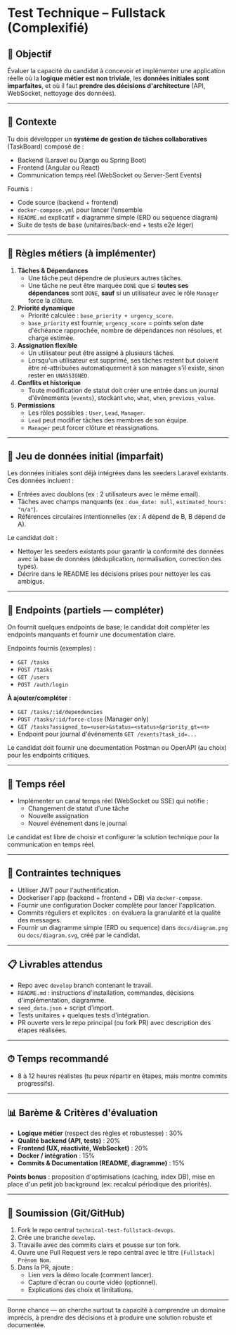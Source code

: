 # Test Technique – Fullstack (Complexifié)

## 🎯 Objectif
Évaluer la capacité du candidat à concevoir et implémenter une application réelle où la **logique métier est non triviale**, les **données initiales sont imparfaites**, et où il faut **prendre des décisions d'architecture** (API, WebSocket, nettoyage des données).

---

## 🚩 Contexte
Tu dois développer un **système de gestion de tâches collaboratives** (TaskBoard) composé de :
- Backend (Laravel ou Django ou Spring Boot)
- Frontend (Angular ou React)
- Communication temps réel (WebSocket ou Server-Sent Events)

Fournis :
- Code source (backend + frontend)
- `docker-compose.yml` pour lancer l'ensemble
- `README.md` explicatif + diagramme simple (ERD ou sequence diagram)
- Suite de tests de base (unitaires/back-end + tests e2e léger)

---

## 🧩 Règles métiers (à implémenter)
1. **Tâches & Dépendances**
   - Une tâche peut dépendre de plusieurs autres tâches.
   - Une tâche ne peut être marquée `DONE` que si **toutes ses dépendances** sont `DONE`, **sauf** si un utilisateur avec le rôle `Manager` force la clôture.
2. **Priorité dynamique**
   - Priorité calculée : `base_priority + urgency_score`.
   - `base_priority` est fournie; `urgency_score` = points selon date d'échéance rapprochée, nombre de dépendances non résolues, et charge estimée.
3. **Assignation flexible**
   - Un utilisateur peut être assigné à plusieurs tâches.
   - Lorsqu'un utilisateur est supprimé, ses tâches restent but doivent être ré-attribuées automatiquement à son manager s'il existe, sinon rester en `UNASSIGNED`.
4. **Conflits et historique**
   - Toute modification de statut doit créer une entrée dans un journal d'événements (`events`), stockant `who`, `what`, `when`, `previous_value`.
5. **Permissions**
   - Les rôles possibles : `User`, `Lead`, `Manager`.
   - `Lead` peut modifier tâches des membres de son équipe.
   - `Manager` peut forcer clôture et réassignations.

---
## 🧪 Jeu de données initial (imparfait)
Les données initiales sont déjà intégrées dans les seeders Laravel existants. Ces données incluent :
- Entrées avec doublons (ex : 2 utilisateurs avec le même email).
- Tâches avec champs manquants (ex : `due_date: null`, `estimated_hours: "n/a"`).
- Références circulaires intentionnelles (ex : A dépend de B, B dépend de A).

Le candidat doit :
- Nettoyer les seeders existants pour garantir la conformité des données avec la base de données (déduplication, normalisation, correction des types).
- Décrire dans le README les décisions prises pour nettoyer les cas ambigus.

---

## 📡 Endpoints (partiels — compléter)
On fournit quelques endpoints de base; le candidat doit compléter les endpoints manquants et fournir une documentation claire.

Endpoints fournis (exemples) :
- `GET /tasks`
- `POST /tasks`
- `GET /users`
- `POST /auth/login`

**À ajouter/compléter** :
- `GET /tasks/:id/dependencies`
- `POST /tasks/:id/force-close` (Manager only)
- `GET /tasks?assigned_to=<user>&status=<status>&priority_gt=<n>`
- Endpoint pour journal d'événements `GET /events?task_id=...`

Le candidat doit fournir une documentation Postman ou OpenAPI (au choix) pour les endpoints critiques.

---

## 🔄 Temps réel
- Implémenter un canal temps réel (WebSocket ou SSE) qui notifie :
  - Changement de statut d'une tâche
  - Nouvelle assignation
  - Nouvel événement dans le journal

Le candidat est libre de choisir et configurer la solution technique pour la communication en temps réel.

---

## 🧰 Contraintes techniques
- Utiliser JWT pour l'authentification.
- Dockeriser l'app (backend + frontend + DB) via `docker-compose`.
- Fournir une configuration Docker complète pour lancer l'application.
- Commits réguliers et explicites : on évaluera la granularité et la qualité des messages.
- Fournir un diagramme simple (ERD ou sequence) dans `docs/diagram.png` ou `docs/diagram.svg`, créé par le candidat.

---

## 📋 Livrables attendus
- Repo avec `develop` branch contenant le travail.
- `README.md` : instructions d'installation, commandes, décisions d'implémentation, diagramme.
- `seed_data.json` + script d'import.
- Tests unitaires + quelques tests d'intégration.
- PR ouverte vers le repo principal (ou fork PR) avec description des étapes réalisées.

---

## ⏱ Temps recommandé
- 8 à 12 heures réalistes (tu peux répartir en étapes, mais montre commits progressifs).

---

## 📊 Barème & Critères d'évaluation
- **Logique métier** (respect des règles et robustesse) : 30%
- **Qualité backend (API, tests)** : 20%
- **Frontend (UX, réactivité, WebSocket)** : 20%
- **Docker / intégration** : 15%
- **Commits & Documentation (README, diagramme)** : 15%

**Points bonus** : proposition d'optimisations (caching, index DB), mise en place d'un petit job background (ex: recalcul périodique des priorités).

---

## 🚀 Soumission (Git/GitHub)
1. Fork le repo central `technical-test-fullstack-devops`.
2. Crée une branche `develop`.
3. Travaille avec des commits clairs et pousse sur ton fork.
4. Ouvre une Pull Request vers le repo central avec le titre `[Fullstack] Prénom Nom`.
5. Dans la PR, ajoute :
   - Lien vers la démo locale (comment lancer).
   - Capture d'écran ou courte vidéo (optionnel).
   - Explications des choix et limitations.

---

Bonne chance — on cherche surtout ta capacité à comprendre un domaine imprécis, à prendre des décisions et à produire une solution robuste et documentée.
